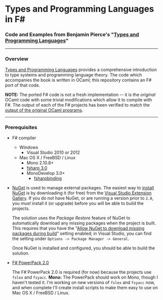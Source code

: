 Types and Programming Languages in F#
===
### Code and Examples from Benjamin Pierce's "[Types and Programming Languages](http://www.cis.upenn.edu/~bcpierce/tapl/)"

---

### Overview ###
[Types and Programming Languages](http://www.cis.upenn.edu/~bcpierce/tapl/) provides a comprehensive introduction to type systems and programming language theory. The code which accompanies the book is written in OCaml; this repository contains an F# port of that code.

**NOTE:** The ported F# code is not a fresh implementation -- it is the *original* OCaml code with some trivial modifications which allow it to compile with F#. The output of each of the F# projects has been verified to match the [output of the original OCaml programs](fsharp-tapl/blob/master/expected-output.md).

---
### Prerequisites ###

- F# compiler
    - Windows
        - Visual Studio 2010 or 2012
    - Mac OS X / FreeBSD / Linux
        - Mono 2.10.8+
        - [fsharp 3.0](https://github.com/fsharp/fsharp)
        - MonoDevelop 3.0+
            - [fsharpbinding](https://github.com/fsharp/fsharpbinding)
  
- [NuGet](http://nuget.org) is used to manage external packages. The easiest way to [install NuGet](http://visualstudiogallery.msdn.microsoft.com/27077b70-9dad-4c64-adcf-c7cf6bc9970c) is by downloading it (for free) from the [Visual Studio Extension Gallery](http://visualstudiogallery.msdn.microsoft.com/27077b70-9dad-4c64-adcf-c7cf6bc9970c). If you do not have NuGet, or are running a version prior to `2.0`, you *must* install it (or upgrade) before you will be able to build the projects.

    The solution uses the *Package Restore* feature of NuGet to automatically download any missing packages when the project is built. This requires that you have the "[Allow NuGet to download missing packages during build](http://docs.nuget.org/docs/workflows/using-nuget-without-committing-packages)" setting enabled; in Visual Studio, you can find the setting under `Options -> Package Manager -> General`.

    Once NuGet is installed and configured, you should be able to build the solution.

- [F# PowerPack 2.0](https://fsharppowerpack.codeplex.com/releases/view/45593)

    The F# PowerPack 2.0 is required (for now) because the projects use ``fslex`` and ``fsyacc``. **Mono:** The PowerPack should work on Mono, though I haven't tested it. I'm working on new versions of ``fslex`` and ``fsyacc`` now, and when complete I'll create install scripts to make them easy to use on Mac OS X / FreeBSD / Linux.
